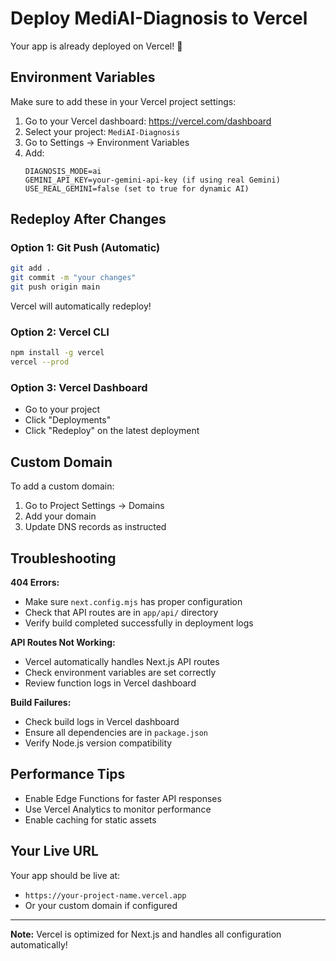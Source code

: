 # Deploy MediAI-Diagnosis to Vercel

Your app is already deployed on Vercel! 🎉

## Environment Variables

Make sure to add these in your Vercel project settings:

1. Go to your Vercel dashboard: https://vercel.com/dashboard
2. Select your project: `MediAI-Diagnosis`
3. Go to Settings → Environment Variables
4. Add:
   ```
   DIAGNOSIS_MODE=ai
   GEMINI_API_KEY=your-gemini-api-key (if using real Gemini)
   USE_REAL_GEMINI=false (set to true for dynamic AI)
   ```

## Redeploy After Changes

### Option 1: Git Push (Automatic)
```bash
git add .
git commit -m "your changes"
git push origin main
```
Vercel will automatically redeploy!

### Option 2: Vercel CLI
```bash
npm install -g vercel
vercel --prod
```

### Option 3: Vercel Dashboard
- Go to your project
- Click "Deployments"
- Click "Redeploy" on the latest deployment

## Custom Domain

To add a custom domain:
1. Go to Project Settings → Domains
2. Add your domain
3. Update DNS records as instructed

## Troubleshooting

**404 Errors:**
- Make sure `next.config.mjs` has proper configuration
- Check that API routes are in `app/api/` directory
- Verify build completed successfully in deployment logs

**API Routes Not Working:**
- Vercel automatically handles Next.js API routes
- Check environment variables are set correctly
- Review function logs in Vercel dashboard

**Build Failures:**
- Check build logs in Vercel dashboard
- Ensure all dependencies are in `package.json`
- Verify Node.js version compatibility

## Performance Tips

- Enable Edge Functions for faster API responses
- Use Vercel Analytics to monitor performance
- Enable caching for static assets

## Your Live URL

Your app should be live at:
- `https://your-project-name.vercel.app`
- Or your custom domain if configured

---

**Note:** Vercel is optimized for Next.js and handles all configuration automatically!
